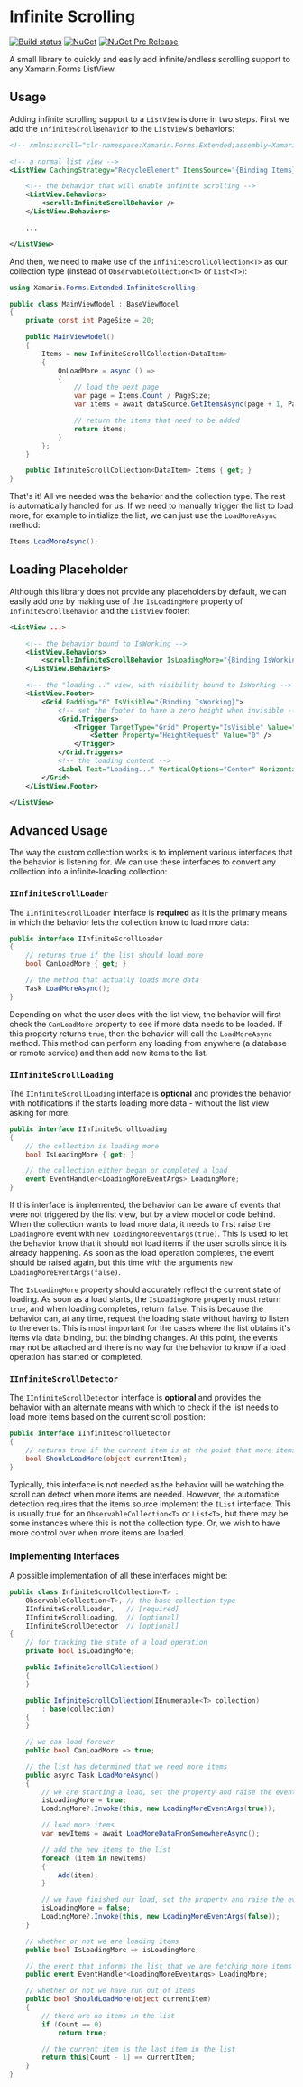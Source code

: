 # Infinite Scrolling

[![Build status](https://ci.appveyor.com/api/projects/status/1vnc3u270h71sbyc/branch/master?svg=true)](https://ci.appveyor.com/project/mattleibow/infinitescrolling/branch/master)  [![NuGet](https://img.shields.io/nuget/dt/Xamarin.Forms.Extended.InfiniteScrolling.svg)](https://www.nuget.org/packages/Xamarin.Forms.Extended.InfiniteScrolling)  [![NuGet Pre Release](https://img.shields.io/nuget/vpre/Xamarin.Forms.Extended.InfiniteScrolling.svg)](https://www.nuget.org/packages/Xamarin.Forms.Extended.InfiniteScrolling)

A small library to quickly and easily add infinite/endless scrolling support to any Xamarin.Forms ListView.

## Usage

Adding infinite scrolling support to a `ListView` is done in two steps. First we add the `InfiniteScrollBehavior` to
the `ListView`'s behaviors:

```xml
<!-- xmlns:scroll="clr-namespace:Xamarin.Forms.Extended;assembly=Xamarin.Forms.Extended.InfiniteScrolling" -->

<!-- a normal list view -->
<ListView CachingStrategy="RecycleElement" ItemsSource="{Binding Items}">

    <!-- the behavior that will enable infinite scrolling -->
    <ListView.Behaviors>
        <scroll:InfiniteScrollBehavior />
    </ListView.Behaviors>

    ...

</ListView>
```

And then, we need to make use of the `InfiniteScrollCollection<T>` as our collection type (instead of 
`ObservableCollection<T>` or `List<T>`):

```csharp
using Xamarin.Forms.Extended.InfiniteScrolling;

public class MainViewModel : BaseViewModel
{
    private const int PageSize = 20;

    public MainViewModel()
    {
        Items = new InfiniteScrollCollection<DataItem>
        {
            OnLoadMore = async () =>
            {
                // load the next page
                var page = Items.Count / PageSize;
                var items = await dataSource.GetItemsAsync(page + 1, PageSize);

                // return the items that need to be added
                return items;
            }
        };
    }

    public InfiniteScrollCollection<DataItem> Items { get; }
}
```

That's it!
All we needed was the behavior and the collection type. The rest is automatically handled for us. If we need to
manually trigger the list to load more, for example to initialize the list, we can just use the `LoadMoreAsync`
method:

```csharp
Items.LoadMoreAsync();
```

## Loading Placeholder

Although this library does not provide any placeholders by default, we can easily add one by making use of the
`IsLoadingMore` property of `InfiniteScrollBehavior` and the `ListView` footer:

```xml
<ListView ...>

    <!-- the behavior bound to IsWorking -->
    <ListView.Behaviors>
        <scroll:InfiniteScrollBehavior IsLoadingMore="{Binding IsWorking}" />
    </ListView.Behaviors>

    <!-- the "loading..." view, with visibility bound to IsWorking -->
    <ListView.Footer>
        <Grid Padding="6" IsVisible="{Binding IsWorking}">
            <!-- set the footer to have a zero height when invisible -->
            <Grid.Triggers>
                <Trigger TargetType="Grid" Property="IsVisible" Value="False">
                    <Setter Property="HeightRequest" Value="0" />
                </Trigger>
            </Grid.Triggers>
            <!-- the loading content -->
            <Label Text="Loading..." VerticalOptions="Center" HorizontalOptions="Center" />
        </Grid>
    </ListView.Footer>

</ListView>
```

## Advanced Usage

The way the custom collection works is to implement various interfaces that the behavior is listening for. We can use
these interfaces to convert any collection into a infinite-loading collection:

### `IInfiniteScrollLoader`

The `IInfiniteScrollLoader` interface is **required** as it is the primary means in which the behavior lets the 
collection know to load more data:

```csharp
public interface IInfiniteScrollLoader
{
    // returns true if the list should load more
    bool CanLoadMore { get; }

    // the method that actually loads more data
    Task LoadMoreAsync();
}
```

Depending on what the user does with the list view, the behavior will first check the `CanLoadMore` property to see if
more data needs to be loaded. If this property returns `true`, then the behavior will call the `LoadMoreAsync` method.
This method can perform any loading from anywhere (a database or remote service) and then add new items to the list.

### `IInfiniteScrollLoading`

The `IInfiniteScrollLoading` interface is **optional** and provides the behavior with notifications if the starts 
loading more data - without the list view asking for more:

```csharp
public interface IInfiniteScrollLoading
{
    // the collection is loading more
    bool IsLoadingMore { get; }

    // the collection either began or completed a load
    event EventHandler<LoadingMoreEventArgs> LoadingMore;
}
```

If this interface is implemented, the behavior can be aware of events that were not triggered by the list view, but by
a view model or code behind. When the collection wants to load more data, it needs to first raise the `LoadingMore`
event with `new LoadingMoreEventArgs(true)`. This is used to let the behavior know that it should not load items if the
user scrolls since it is already happening. As soon as the load operation completes, the event should be raised again,
but this time with the arguments `new LoadingMoreEventArgs(false)`.

The `IsLoadingMore` property should accurately reflect the current state of loading. As soon as a load starts, the
`IsLoadingMore` property must return `true`, and when loading completes, return `false`. This is because the behavior
can, at any time, request the loading state without having to listen to the events. This is most important for the 
cases where the list obtains it's items via data binding, but the binding changes. At this point, the events may not be
attached and there is no way for the behavior to know if a load operation has started or completed.

### `IInfiniteScrollDetector`

The `IInfiniteScrollDetector` interface is **optional** and provides the behavior with an alternate means with which to
check if the list needs to load more items based on the current scroll position:

```csharp
public interface IInfiniteScrollDetector
{
    // returns true if the current item is at the point that more items are needed
    bool ShouldLoadMore(object currentItem);
}
```

Typically, this interface is not needed as the behavior will be watching the scroll can detect when more items are 
needed. However, the automatice detection requires that the items source implement the `IList` interface. This is 
usually true for an `ObservableCollection<T>` or `List<T>`, but there may be some instances where this is not the
collection type. Or, we wish to have more control over when more items are loaded.

### Implementing Interfaces

A possible implementation of all these interfaces might be:

```csharp
public class InfiniteScrollCollection<T> : 
    ObservableCollection<T>, // the base collection type
    IInfiniteScrollLoader,   // [required]
    IInfiniteScrollLoading,  // [optional]
    IInfiniteScrollDetector  // [optional]
{
    // for tracking the state of a load operation
    private bool isLoadingMore;

    public InfiniteScrollCollection()
    {
    }

    public InfiniteScrollCollection(IEnumerable<T> collection)
        : base(collection)
    {
    }

    // we can load forever
    public bool CanLoadMore => true;

    // the list has determined that we need more items
    public async Task LoadMoreAsync()
    {
        // we are starting a load, set the property and raise the event
        isLoadingMore = true;
        LoadingMore?.Invoke(this, new LoadingMoreEventArgs(true));

        // load more items
        var newItems = await LoadMoreDataFromSomewhereAsync();

        // add the new items to the list
        foreach (item in newItems)
        {
            Add(item);
        }

        // we have finished our load, set the property and raise the event
        isLoadingMore = false;
        LoadingMore?.Invoke(this, new LoadingMoreEventArgs(false));
    }

    // whether or not we are loading items
    public bool IsLoadingMore => isLoadingMore;

    // the event that informs the list that we are fetching more items
    public event EventHandler<LoadingMoreEventArgs> LoadingMore;

    // whether or not we have run out of items
    public bool ShouldLoadMore(object currentItem)
    {
        // there are no items in the list
        if (Count == 0)
            return true;

        // the current item is the last item in the list
        return this[Count - 1] == currentItem;
    }
}
```
